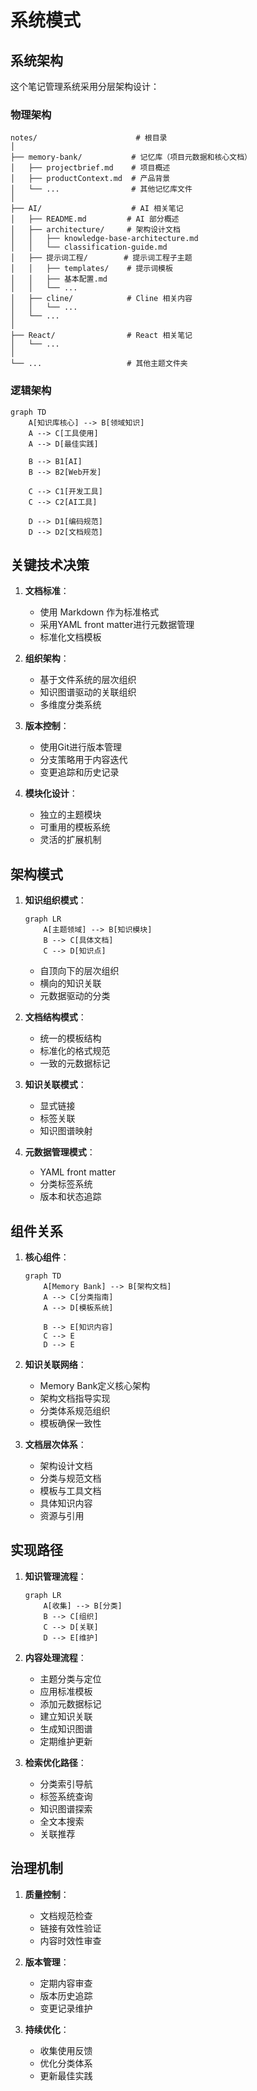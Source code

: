 # 系统模式

## 系统架构
这个笔记管理系统采用分层架构设计：

### 物理架构

```
notes/                      # 根目录
│
├── memory-bank/           # 记忆库（项目元数据和核心文档）
│   ├── projectbrief.md    # 项目概述
│   ├── productContext.md  # 产品背景
│   └── ...                # 其他记忆库文件
│
├── AI/                    # AI 相关笔记
│   ├── README.md         # AI 部分概述
│   ├── architecture/     # 架构设计文档
│   │   ├── knowledge-base-architecture.md
│   │   └── classification-guide.md
│   ├── 提示词工程/        # 提示词工程子主题
│   │   ├── templates/    # 提示词模板
│   │   ├── 基本配置.md
│   │   └── ...
│   ├── cline/            # Cline 相关内容
│   │   └── ...
│   └── ...
│
├── React/                # React 相关笔记
│   └── ...
│
└── ...                   # 其他主题文件夹
```

### 逻辑架构
```mermaid
graph TD
    A[知识库核心] --> B[领域知识]
    A --> C[工具使用]
    A --> D[最佳实践]
    
    B --> B1[AI]
    B --> B2[Web开发]
    
    C --> C1[开发工具]
    C --> C2[AI工具]
    
    D --> D1[编码规范]
    D --> D2[文档规范]
```

## 关键技术决策
1. **文档标准**：
   - 使用 Markdown 作为标准格式
   - 采用YAML front matter进行元数据管理
   - 标准化文档模板

2. **组织架构**：
   - 基于文件系统的层次组织
   - 知识图谱驱动的关联组织
   - 多维度分类系统

3. **版本控制**：
   - 使用Git进行版本管理
   - 分支策略用于内容迭代
   - 变更追踪和历史记录

4. **模块化设计**：
   - 独立的主题模块
   - 可重用的模板系统
   - 灵活的扩展机制

## 架构模式

1. **知识组织模式**：
   ```mermaid
   graph LR
       A[主题领域] --> B[知识模块]
       B --> C[具体文档]
       C --> D[知识点]
   ```
   - 自顶向下的层次组织
   - 横向的知识关联
   - 元数据驱动的分类

2. **文档结构模式**：
   - 统一的模板结构
   - 标准化的格式规范
   - 一致的元数据标记

3. **知识关联模式**：
   - 显式链接
   - 标签关联
   - 知识图谱映射

4. **元数据管理模式**：
   - YAML front matter
   - 分类标签系统
   - 版本和状态追踪

## 组件关系

1. **核心组件**：
   ```mermaid
   graph TD
       A[Memory Bank] --> B[架构文档]
       A --> C[分类指南]
       A --> D[模板系统]
       
       B --> E[知识内容]
       C --> E
       D --> E
   ```

2. **知识关联网络**：
   - Memory Bank定义核心架构
   - 架构文档指导实现
   - 分类体系规范组织
   - 模板确保一致性

3. **文档层次体系**：
   - 架构设计文档
   - 分类与规范文档
   - 模板与工具文档
   - 具体知识内容
   - 资源与引用

## 实现路径

1. **知识管理流程**：
   ```mermaid
   graph LR
       A[收集] --> B[分类]
       B --> C[组织]
       C --> D[关联]
       D --> E[维护]
   ```

2. **内容处理流程**：
   - 主题分类与定位
   - 应用标准模板
   - 添加元数据标记
   - 建立知识关联
   - 生成知识图谱
   - 定期维护更新

3. **检索优化路径**：
   - 分类索引导航
   - 标签系统查询
   - 知识图谱探索
   - 全文本搜索
   - 关联推荐

## 治理机制

1. **质量控制**：
   - 文档规范检查
   - 链接有效性验证
   - 内容时效性审查
   
2. **版本管理**：
   - 定期内容审查
   - 版本历史追踪
   - 变更记录维护

3. **持续优化**：
   - 收集使用反馈
   - 优化分类体系
   - 更新最佳实践
